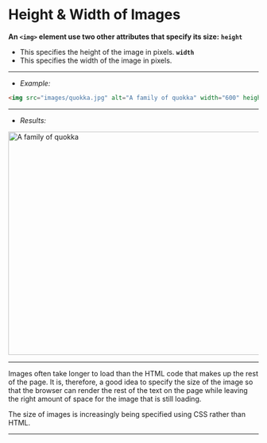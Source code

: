 # Height & Width of Images

**An `<img>` element use two other attributes that specify its size:**
**`height`**
- This specifies the height of the image in pixels.
**`width`**
- This specifies the width of the image in pixels.
---
- *Example:*
```html
<img src="images/quokka.jpg" alt="A family of quokka" width="600" height="450" />
```

---
- *Results:*
<img src="images/quokka.jpg" alt="A family of quokka" width="600" height="450" />

----

Images often take longer to load than the HTML code that makes up the rest of the page. It is, therefore, a good idea to specify the size of the image so that the browser can render the rest of the text on the page while leaving the right amount of space for the image that is still loading.

The size of images is increasingly being specified using CSS rather than HTML.

---
